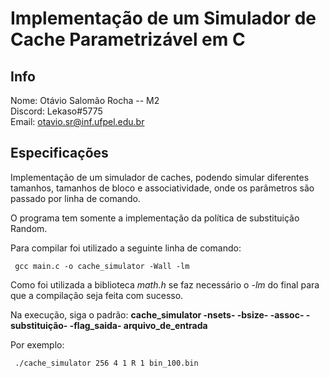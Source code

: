 # Implementação de um Simulador de Cache Parametrizável em C

## Info
Nome: Otávio Salomão Rocha -- M2 <br/>
Discord: Lekaso#5775 <br/>
Email: otavio.sr@inf.ufpel.edu.br

## Especificações
   Implementação de um simulador de caches, podendo simular diferentes tamanhos, tamanhos de bloco e associatividade, onde os parâmetros são passado por linha de comando.

   O programa tem somente a implementação da política de substituição Random.

   Para compilar foi utilizado a seguinte linha de comando:
    
   <pre><code> gcc main.c -o cache_simulator -Wall -lm </code></pre>
    
   Como foi utilizada a biblioteca *math.h* se faz necessário o *-lm* do final para que a compilação seja feita com sucesso.

   Na execução, siga o padrão: **cache_simulator -nsets- -bsize- -assoc- -substituição- -flag_saida- arquivo_de_entrada**

   Por exemplo: <pre><code> ./cache_simulator 256 4 1 R 1 bin_100.bin </code></pre>
